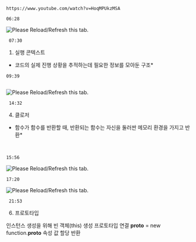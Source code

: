  ```timestamp-url 
 https://www.youtube.com/watch?v=HoqMPUkzMSA
 ```
```timestamp
﻿06:28﻿
```
![Please Reload/Refresh this tab.](https://storage.googleapis.com/askify-screenshot/WrKXkW2BoTV5HR8o4w7F28Z61NB2/extension_screenshots/screenshot_default_46a84020-b564-4f07-b59f-c68395400579.jpeg)

```timestamp 
 07:30
 ```

1. 실행 콘텍스트
* 코드의 실제 진행 상황을 추적하는데 필요한 정보를 모아둔 구조*

```timestamp
﻿09:39﻿
```
```timestamp

```
![Please Reload/Refresh this tab.](https://storage.googleapis.com/askify-screenshot/WrKXkW2BoTV5HR8o4w7F28Z61NB2/extension_screenshots/screenshot_default_b7962f14-549a-44b7-a232-280cc77ef818.jpeg)

```timestamp 
 14:32
 ```
4. 클로저
* 함수가 함수를 반환할 때, 반환되는 함수는 자신을 둘러싼 메모리 환경을 가지고 반환*

﻿
```timestamp
﻿15:56
```
![Please Reload/Refresh this tab.](https://storage.googleapis.com/askify-screenshot/WrKXkW2BoTV5HR8o4w7F28Z61NB2/extension_screenshots/screenshot_default_3359426c-113c-46c7-943c-48241e58b5cc.jpeg)

```timestamp
﻿17:20﻿
```
![Please Reload/Refresh this tab.](https://storage.googleapis.com/askify-screenshot/WrKXkW2BoTV5HR8o4w7F28Z61NB2/extension_screenshots/screenshot_default_14c470c5-5699-4713-9360-9db6a0c9ed23.jpeg)


```timestamp 
 21:53
 ```
6. 프로토타입

인스턴스 생성을 위해 빈 객체(this) 생성
프로토타입 연결 __proto__ = new function.__proto__
속성 값 할당
반환

